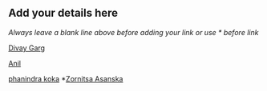 ## Add your details here

*Always leave a blank line above before adding your link or use \* before link*


[Divay Garg](https://github.com/divayg)

[Anil](https://github.com/AnilRaj27)

[phanindra koka](https://github.com/phanindrakoka09)
*[Zornitsa Asanska](https://github.com/ZornitsaAsanska)